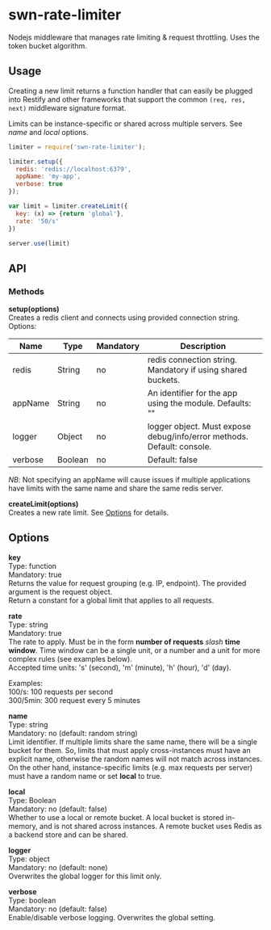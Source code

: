 # swn-rate-limiter
Nodejs middleware that manages rate limiting &amp; request throttling. Uses the token bucket algorithm.

## Usage

Creating a new limit returns a function handler that can easily be plugged into Restify and other frameworks that support the common `(req, res, next)` middleware signature  format.

Limits can be instance-specific or shared across multiple servers. See *name* and *local* options.

````javascript
limiter = require('swn-rate-limiter');

limiter.setup({
  redis: 'redis://localhost:6379',
  appName: 'my-app',
  verbose: true
});

var limit = limiter.createLimit({
  key: (x) => {return 'global'},
  rate: '50/s'
})

server.use(limit)
````


## API

### Methods

**setup(options)**  
Creates a redis client and connects using provided connection string.  
Options:

Name    | Type    | Mandatory | Description
--------|---------|-----------|-------------
redis   | String  | no        | redis connection string. Mandatory if using shared buckets.
appName | String  | no        | An identifier for the app using the module. Defaults: ""
logger  | Object  | no        | logger object. Must expose debug/info/error methods. Default: console.
verbose | Boolean | no        | Default: false

*NB*: Not specifying an appName will cause issues if multiple applications have limits with the same name and share the same redis server.

**createLimit(options)**  
Creates a new rate limit. See [Options](#options) for details.



## Options

**key**  
Type: function  
Mandatory: true  
Returns the value for request grouping (e.g. IP, endpoint). The provided argument is the request object.  
Return a constant for a global limit that applies to all requests.

**rate**  
Type: string  
Mandatory: true  
The rate to apply. Must be in the form **number of requests** *slash* **time window**.  Time window can be a single unit, or a number and a unit for more complex rules (see examples below).  
Accepted time units: 's' (second), 'm' (minute), 'h' (hour), 'd' (day).

Examples:  
100/s: 100 requests per second  
300/5min: 300 request every 5 minutes

**name**  
Type: string  
Mandatory: no (default: random string)  
Limit identifier. If multiple limits share the same name, there will be a single bucket for them. So, limits that must apply cross-instances must have an explicit name, otherwise the random names will not match across instances.  
On the other hand, instance-specific limits (e.g. max requests per server) must have a random name or set **local** to true.

**local**  
Type: Boolean  
Mandatory: no (default: false)  
Whether to use a local or remote bucket. A local bucket is stored in-memory, and is not shared across instances. A remote bucket uses Redis as a backend store and can be shared.

**logger**  
Type: object  
Mandatory: no (default: none)  
Overwrites the global logger for this limit only.

**verbose**  
Type: boolean  
Mandatory: no (default: false)  
Enable/disable verbose logging. Overwrites the global setting.
